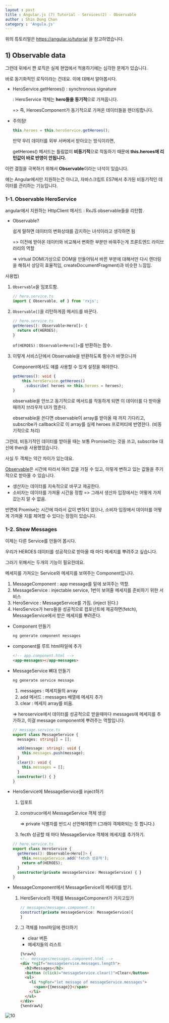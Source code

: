 ```yaml
---
layout : post
title : Angular.js (7) Tutorial - Services(2) - Observable
author : Shin Dong Chan
category : 'Angula.js'
---
```


위의 튜토리얼은 https://angular.io/tutorial 을 참고하였습니다.

## 1) Observable data

그런데 위에서 짠 로직은 실제 현업에서 적용하기에는 심각한 문제가 있습니다.

바로 동기화적인 로직이라는 건데요. 이에 대해서 알아봅시다.

- HeroService.getHeroes() : synchronous signature

  : HeroService 객체는 **hero들을 동기적**으로 가져옵니다.

  => 즉, HeroesComponent가 동기적으로 가져온 데이터들을 렌더링합니다. 

- 주의점!

  ```typescript
  this.heroes = this.heroService.getHeroes();
  ```
  만약 우리 데이터를 외부 서버에서 받아오는 방식이라면,
  
  getHeroes() 메서드는 틀림없이 **비동기적**으로 작동하기 때문에 **this.heroes에 리턴값이 바로 반영이 안됩니다.** 


이런 결점을 극복하기 위해서 **Observable**이라는 녀석이 있습니다.

얘는 Angular에서만 지원하는건 아니고, 자바스크립트 ES7에서 추가된 비동기적인 데이터를 관리하는 기능입니다.

### 1-1. Observable HeroService

angular에서 지원하는 HttpClient 메서드 :  RxJS observable들을 리턴함.

- Observable?

  쉽게 말하면 데이터의 변화상태를 감지하는 녀석이라고 생각하면 됨

  => 이전에 받아온 데이터와 비교해서 변화한 부분만 바꿔주는게 프론트엔드 라이브러리의 역할

  => virtual DOM(가상으로 DOM을 만들어둬서 바뀐 부분에 대해서만 다시 렌더링을 해줘서 상당히 효율적임, createDocumentFragment)과 비슷한 느낌임.

사용법)

1. `Observable`을 임포트함.

   ```typescript
   // hero.service.ts
   import { Observable, of } from 'rxjs';
   ```

2. `Observable[]`을 리턴하게끔 메서드를 바꾼다.

   ```typescript
   // hero.service.ts
   getHeroes(): Observable<Hero[]> {
     return of(HEROES);
   }
   ```

   `of(HEROES)` : `Observable<Hero[]>`를 반환하는 함수.

3. 이렇게 서비스단에서 Observable을 반환하도록 함수가 바꼇으니까

   Component에서도 얘를 사용할 수 있게 설정을 해야한다.

   ```typescript
   getHeroes(): void {
       this.heroService.getHeroes()
       	.subscribe( heroes => this.heroes = heroes);
   }
   ```

   observable을 안쓰고 동기적으로 메서드를 작동하게 되면 이 데이터를 다 받아올때까지 브라우저 UI가 멈춘다.

   observable을 쓴다면 observable이 array를 받아올 때 까지 기다리고, subscribe가 callback으로 이 array를 실제 heroes 프로퍼티에 반영한다. (비동기적으로 처리)


그런데, 비동기적인 데이터를 받아올 때는 보통 Promise라는 것을 쓰고, subscribe 대신에 then을 사용했었습니다.

사실 두 객체는 약간 차이가 있는데요. 

[Observable](<https://feel5ny.github.io/2018/03/25/angular_observable/>)은 시간에 따라서 여러 값을 가질 수 있고, 이렇게 변하고 있는 값들을 주기적으로 받아올 수 있습니다.

- 생산자는 데이터를 지속적으로 바꾸고 제공한다.
- 소비자는 데이터를 가져올 시간을 정함 => 그래서 생산자 입장에서는 어떻게 가져갔는지 알 수 없음.

반면에 Promise는 시간에 따라서 값이 변하지 않으나, 소비자 입장에서 데이터를 어떻게 가져올 지를 제어할 수 있다는 장점이 있습니다.

### 1-2. Show Messages

이제는 다른 Service를 만들어 봅시다.

우리가 HEROES 데이터를 성공적으로 받아올 때 마다 메세지를 뿌려주고 싶습니다.

그러기 위해서는 두개의 기능이 필요한데요.

메세지를 가져오는 Service와 메세지를 보여주는 Component입니다.

1. MessageComponent : app message를 밑에 보여주는 역할.
2. MessageService : injectable service, 1번이 보여줄 메세지를 준비하기 위한 서비스 
3. HeroService : MessageService를 가짐. (inject 된다.)
4. HeroService가 hero들을 성공적으로 컴포넌트에 제공하면(fetch), MessageService에서 받은 메세지를 뿌려준다.

- Component 만들기

  ```bash
  ng generate component messages
  ```

- component를 루트 html파일에 추가

  ```html
  <!-- app.component.html -->
  <app-messages></app-messages>
  ```

- MessageService 뼈대 만들기

  ```bash
  ng generate service message
  ```

  1. messages : 메세지들의 array
  2. add 메서드 : messages 배열에 메세지 추가
  3. clear : 메세지 array를 비움.

  => heroservice에서 데이터를 성공적으로 받을때마다 messages에 메세지를 추가하고, 이걸 message component에 뿌려주는 역할입니다.

  ```typescript
  // message.service.ts
  export class MessageService {
    messages: string[] = [];
  
    add(message: string): void {
      this.messages.push(message);
    }
    clear(): void {
      this.messages = [];
    }
    constructor() { }
  }
  ```

- HeroService에 MessageService를 inject하기

  1. 임포트

  2. construcor에서 MessageService 객체 생성

     => private 식별자를 반드시 선언해야함!!! (그래야 객체화되는 듯 합니다.)

  3. fecth 성공할 때 마다 MessageService 객체에 메세지를 추가하기.

  ```typescript
  // hero.service.ts
  export class HeroService {
    getHeroes(): Observable<Hero[]> {
      this.messageService.add('fetch 성공적');
      return of(HEROES);
    }
    constructor(private messageService: MessageService) { }
  }
  ```

- MessageComponent에서 MessageService의 메세지를 받기.

  1. HeroService의 객체를 MessageComponent가 가지고있기

     ```typescript
     // messages/messages.component.ts
     construct(private messageService: MessageService){
     }
     ```

  2. 그 객체를 html파일에 렌더하기

     - clear 버튼
     - 메세지들의 리스트

     ```html
     {%raw%}
     <!-- messages/messages.component.html -->
     <div *ngIf="messageService.messages.length">
       <h2>Messages</h2>
       <button (click)="messageService.clear()">Clear</button>
       <ul>
         <li *ngFor="let message of messageService.messages">
           <span>{{message}}</span>
         </li>
       </ul>
     </div>
     {%endraw%}
     ```

![10](https://user-images.githubusercontent.com/37765338/57979856-f146b180-7a5d-11e9-9a17-cb15c893dd83.png)
